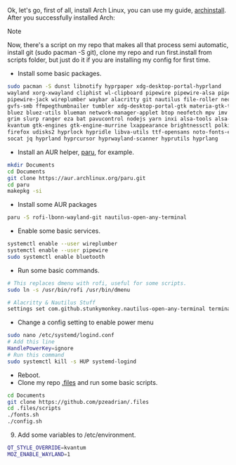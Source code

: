Ok, let's go, first of all, install Arch Linux, you can use my guide, [archinstall](https://github.com/pzeadrian/archinstall). 
After you successfully installed Arch:

> [!NOTE]
> Now, there's a script on my repo that makes all that process semi automatic, 
> install git (sudo pacman -S git), clone my repo and run first.install from
> scripts folder, but just do it if you are installing my config for first time.

- Install some basic packages.
```sh
sudo pacman -S dunst libnotify hyprpaper xdg-desktop-portal-hyprland 
wayland xorg-xwayland cliphist wl-clipboard pipewire pipewire-alsa pipewire-pulse 
pipewire-jack wireplumber waybar alacritty git nautilus file-roller neovim 
gvfs-smb ffmpegthumbnailer tumbler xdg-desktop-portal-gtk materia-gtk-theme kvantum-theme-materia papirus-icon-theme
bluez bluez-utils blueman network-manager-applet btop neofetch mpv imv gnome-keyring
grim slurp ranger eza bat pavucontrol nodejs yarn inxi alsa-tools alsa-utils 
kvantum gtk-engines gtk-engine-murrine lxappearance brightnessctl polkit-gnome xorg-xhost
firefox udisks2 hyprlock hypridle libva-utils ttf-opensans noto-fonts-emoji gammastep
socat jq hyprland hyprcursor hyprwayland-scanner hyprutils hyprlang
```

- Install an AUR helper, [paru](https://github.com/Morganamilo/paru), for example.
```sh
mkdir Documents
cd Documents
git clone https://aur.archlinux.org/paru.git
cd paru
makepkg -si
```

- Install some AUR packages
```sh
paru -S rofi-lbonn-wayland-git nautilus-open-any-terminal
```

- Enable some basic services.
```sh
systemctl enable --user wireplumber
systemctl enable --user pipewire
sudo systemctl enable bluetooth
```

- Run some basic commands.
```sh
# This replaces dmenu with rofi, useful for some scripts.
sudo ln -s /usr/bin/rofi /usr/bin/dmenu

# Alacritty & Nautilus Stuff
settings set com.github.stunkymonkey.nautilus-open-any-terminal terminal alacritty
```

- Change a config setting to enable power menu
```sh
sudo nano /etc/systemd/logind.conf
# Add this line
HandlePowerKey=ignore
# Run this command
sudo systemctl kill -s HUP systemd-logind
```

- Reboot.
- Clone my repo [.files](https://github.com/pzeadrian/.files) and run some basic scripts.
```sh
cd Documents
git clone https://github.com/pzeadrian/.files
cd .files/scripts
./fonts.sh
./config.sh
```

9. Add some variables to /etc/environment.
```sh
QT_STYLE_OVERRIDE=kvantum
MOZ_ENABLE_WAYLAND=1
```
